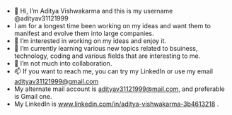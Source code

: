 - 👋 Hi, I’m Aditya Vishwakarma and this is my username @adityav31121999
-  I am for a longest time been working on my ideas and want them to manifest and evolve them into large companies.
- 👀 I’m interested in working on my ideas and enjoy it.
- 🌱 I’m currently learning various new topics related to bsuiness, technology, coding and various fields that are interesting to me.
- 💞️ I’m not much into collaboration.
- 📫 If you want to reach me, you can try my LinkedIn or use my email adityav31121999@gmail.com
- My alternate mail account is adityav31121999@mail.com, and preferable is Gmail one.
- My LinkedIn is www.linkedin.com/in/aditya-vishwakarma-3b4613218 .
<!---
adityav31121999/adityav31121999 is a ✨ special ✨ repository because its `README.md` (this file) appears on your GitHub profile.
You can click the Preview link to take a look at your changes.
--->

